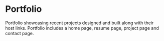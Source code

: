 # Portfolio
Portfolio showcasing recent projects designed and built along with their host links.
Portfolio includes a home page, resume page, project page and contact page.
